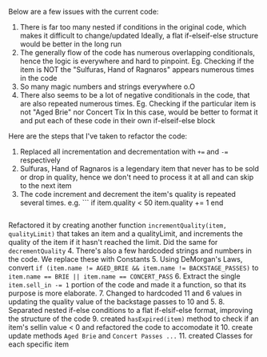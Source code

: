 Below are a few issues with the current code:
1. There is far too many nested if conditions in the original code, which makes it difficult to change/updated
Ideally, a flat if-elseif-else structure would be better in the long run
2. The generally flow of the code has numerous overlapping conditionals, hence the logic is everywhere and hard to pinpoint.
Eg. Checking if the item is NOT the "Sulfuras, Hand of Ragnaros" appears numerous times in the code
3. So many magic numbers and strings everywhere o.O
4. There also seems to be a lot of negative conditionals in the code, that are also repeated numerous times.
Eg. Checking if the particular item is not "Aged Brie" nor Concert Tix
In this case, would be better to format it and put each of these code in their own if-elseif-else block

Here are the steps that I've taken to refactor the code:
1. Replaced all incrementation and decrementation with `+=` and `-=` respectively
2. Sulfuras, Hand of Ragnaros is a legendary item that never has to be sold or drop in quality, hence we don't need to process it at all and can skip to the next item
3. The code increment and decrement the item's quality is repeated several times.
    e.g. ```
    if item.quality < 50
        item.quality += 1
    end
    ```
Refactored it by creating another function `incrementQuality(item, qualityLimit)` that takes an item and a qualityLimit, and increments the quality of the item if it hasn't reached the limit. Did the same for `decrementQuality`
4. There's also a few hardcoded strings and numbers in the code. We replace these with Constants
5. Using DeMorgan's Laws, convert `if (item.name != AGED_BRIE && item.name != BACKSTAGE_PASSES)` to `item.name == BRIE || item.name == CONCERT_PASS`
6. Extract the single `item.sell_in -= 1` portion of the code and made it a function, so that its purpose is more elaborate. 
7. Changed to hardcoded 11 and 6 values in updating the quality value of the backstage passes to 10 and 5. 
8. Separated nested if-else conditions to a flat if-elsif-else format, improving the structure of the code
9. created `hasExpired(item)` method to check if an item's sellin value < 0 and refactored the code to accomodate it
10. create update methods `Aged Brie` and `Concert Passes ...`
11. created Classes for each specific item
